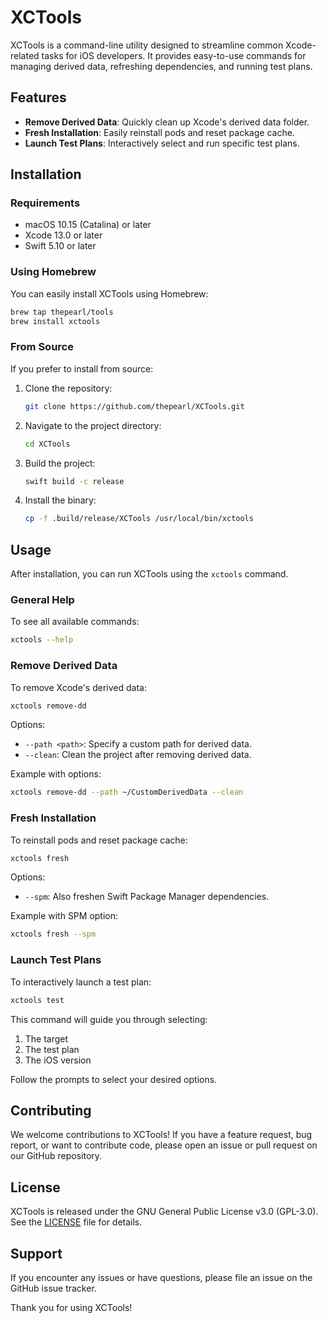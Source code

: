 # XCTools

XCTools is a command-line utility designed to streamline common Xcode-related tasks for iOS developers. It provides easy-to-use commands for managing derived data, refreshing dependencies, and running test plans.

## Features

- **Remove Derived Data**: Quickly clean up Xcode's derived data folder.
- **Fresh Installation**: Easily reinstall pods and reset package cache.
- **Launch Test Plans**: Interactively select and run specific test plans.

## Installation

### Requirements

- macOS 10.15 (Catalina) or later
- Xcode 13.0 or later
- Swift 5.10 or later

### Using Homebrew

You can easily install XCTools using Homebrew:

```bash
brew tap thepearl/tools
brew install xctools
```

### From Source

If you prefer to install from source:

1. Clone the repository:
   ```bash
   git clone https://github.com/thepearl/XCTools.git
   ```

2. Navigate to the project directory:
   ```bash
   cd XCTools
   ```

3. Build the project:
   ```bash
   swift build -c release
   ```

4. Install the binary:
   ```bash
   cp -f .build/release/XCTools /usr/local/bin/xctools
   ```

## Usage

After installation, you can run XCTools using the `xctools` command.

### General Help

To see all available commands:

```bash
xctools --help
```

### Remove Derived Data

To remove Xcode's derived data:

```bash
xctools remove-dd
```

Options:
- `--path <path>`: Specify a custom path for derived data.
- `--clean`: Clean the project after removing derived data.

Example with options:
```bash
xctools remove-dd --path ~/CustomDerivedData --clean
```

### Fresh Installation

To reinstall pods and reset package cache:

```bash
xctools fresh
```

Options:
- `--spm`: Also freshen Swift Package Manager dependencies.

Example with SPM option:
```bash
xctools fresh --spm
```

### Launch Test Plans

To interactively launch a test plan:

```bash
xctools test
```

This command will guide you through selecting:
1. The target
2. The test plan
3. The iOS version

Follow the prompts to select your desired options.

## Contributing

We welcome contributions to XCTools! If you have a feature request, bug report, or want to contribute code, please open an issue or pull request on our GitHub repository.

## License

XCTools is released under the GNU General Public License v3.0 (GPL-3.0). See the [LICENSE](LICENSE) file for details.

## Support

If you encounter any issues or have questions, please file an issue on the GitHub issue tracker.

Thank you for using XCTools!
